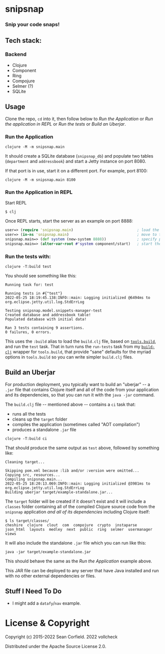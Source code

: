 # snipsnap

### Snip your code snaps!

## Tech stack:

### Backend
- Clojure
- Component
- Ring
- Compojure
- Selmer (?)
- SQLite

## Usage

Clone the repo, `cd` into it, then follow below to _Run the Application_ or _Run the application in REPL_
or _Run the tests_ or _Build an Uberjar_.

### Run the Application
```
clojure -M -m snipsnap.main
```

It should create a SQLite database (`snipsnap_db`) and populate two tables (`department` and `addressbook`) and start a Jetty instance on port 8080.

If that port is in use, start it on a different port. For example, port 8100:

```
clojure -M -m snipsnap.main 8100
```

### Run the Application in REPL

Start REPL

```
$ clj
```

Once REPL starts, start the server as an example on port 8888:

```clj
user=> (require 'snipsnap.main)                             ; load the code
user=> (in-ns 'snipsnap.main)                               ; move to the namesapce
snipsnap.main=> (def system (new-system 8888))              ; specify port
snipsnap.main=> (alter-var-root #'system component/start)   ; start the server
```

### Run the tests with:

```
clojure -T:build test
```

You should see something like this:

```
Running task for: test

Running tests in #{"test"}
2022-05-25 18:19:45.138:INFO::main: Logging initialized @6494ms to org.eclipse.jetty.util.log.StdErrLog

Testing snipsnap.model.snippets-manager-test
Created database and addressbook table!
Populated database with initial data!

Ran 3 tests containing 9 assertions.
0 failures, 0 errors.
```

This uses the `:build` alias to load the `build.clj` file, based on [`tools.build`](https://clojure.org/guides/tools_build), and run the `test` task.
That in turn runs the `run-tests` task from my [`build-clj`](https://github.com/seancorfield/build-clj) wrapper for `tools.build`, that provide "sane" defaults for the myriad options in `tools.build` so you can write simpler `build.clj` files.

## Build an Uberjar

For production deployment, you typically want to build an "uberjar" -- a `.jar` file that contains Clojure itself and all of the code from your application and its dependencies, so that you can run it with the `java -jar` command.

The `build.clj` file -- mentioned above -- contains a `ci` task that:

* runs all the tests
* cleans up the `target` folder
* compiles the application (sometimes called "AOT compilation")
* produces a standalone `.jar` file

```
clojure -T:build ci
```

That should produce the same output as `test` above, followed by something like:

```
Cleaning target...

Skipping pom.xml because :lib and/or :version were omitted...
Copying src, resources...
Compiling snipsnap.main...
2022-05-25 18:20:13.069:INFO::main: Logging initialized @3981ms to org.eclipse.jetty.util.log.StdErrLog
Building uberjar target/example-standalone.jar...
```

The `target` folder will be created if it doesn't exist and it will include a `classes` folder containing all of the compiled Clojure source code from the `snipsnap` application _and all of its dependencies_ including Clojure itself:

```
$ ls target/classes/
cheshire  clojure  clout  com  compojure  crypto  instaparse  json_html  layouts  medley  next  public  ring  selmer  usermanager  views
```

It will also include the standalone `.jar` file which you can run like this:

```
java -jar target/example-standalone.jar
```

This should behave the same as the _Run the Application_ example above.

This JAR file can be deployed to any server that have Java installed and run with no other external dependencies or files.

## Stuff I Need To Do

* I might add a `datafy`/`nav` example.

# License & Copyright

Copyright (c) 2015-2022 Sean Corfield.
              2022 vollcheck

Distributed under the Apache Source License 2.0.

